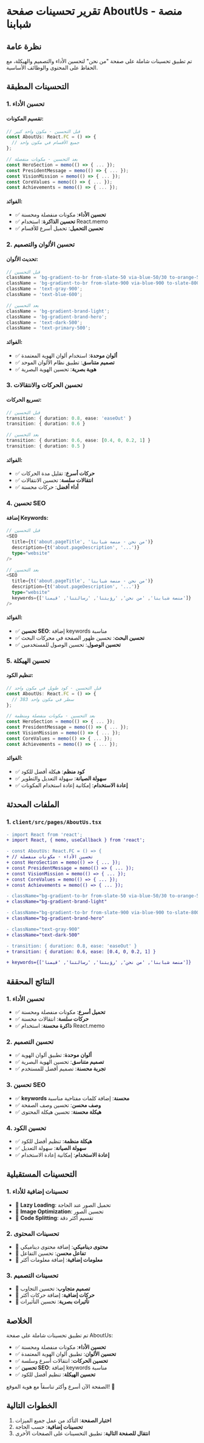 # تقرير تحسينات صفحة AboutUs - منصة شبابنا

## نظرة عامة

تم تطبيق تحسينات شاملة على صفحة "من نحن" لتحسين الأداء والتصميم والهيكلة، مع الحفاظ على المحتوى والوظائف الأساسية.

## التحسينات المطبقة

### 1. تحسين الأداء

#### تقسيم المكونات:

```typescript
// قبل التحسين - مكون واحد كبير
const AboutUs: React.FC = () => {
  // جميع الأقسام في مكون واحد
};

// بعد التحسين - مكونات منفصلة
const HeroSection = memo(() => { ... });
const PresidentMessage = memo(() => { ... });
const VisionMission = memo(() => { ... });
const CoreValues = memo(() => { ... });
const Achievements = memo(() => { ... });
```

#### الفوائد:

- ✅ **تحسين الأداء**: مكونات منفصلة ومحسنة
- ✅ **تحسين الذاكرة**: استخدام React.memo
- ✅ **تحسين التحميل**: تحميل أسرع للأقسام

### 2. تحسين الألوان والتصميم

#### تحديث الألوان:

```typescript
// قبل التحسين
className = 'bg-gradient-to-br from-slate-50 via-blue-50/30 to-orange-50/30';
className = 'bg-gradient-to-br from-slate-900 via-blue-900 to-slate-800';
className = 'text-gray-900';
className = 'text-blue-600';

// بعد التحسين
className = 'bg-gradient-brand-light';
className = 'bg-gradient-brand-hero';
className = 'text-dark-500';
className = 'text-primary-500';
```

#### الفوائد:

- ✅ **ألوان موحدة**: استخدام ألوان الهوية المعتمدة
- ✅ **تصميم متناسق**: تطبيق نظام الألوان الموحد
- ✅ **هوية بصرية**: تحسين الهوية البصرية

### 3. تحسين الحركات والانتقالات

#### تسريع الحركات:

```typescript
// قبل التحسين
transition: { duration: 0.8, ease: 'easeOut' }
transition: { duration: 0.6 }

// بعد التحسين
transition: { duration: 0.6, ease: [0.4, 0, 0.2, 1] }
transition: { duration: 0.5 }
```

#### الفوائد:

- ✅ **حركات أسرع**: تقليل مدة الحركات
- ✅ **انتقالات سلسة**: تحسين الانتقالات
- ✅ **أداء أفضل**: حركات محسنة

### 4. تحسين SEO

#### إضافة Keywords:

```typescript
// قبل التحسين
<SEO
  title={t('about.pageTitle', 'من نحن - منصة شبابنا')}
  description={t('about.pageDescription', '...')}
  type="website"
/>

// بعد التحسين
<SEO
  title={t('about.pageTitle', 'من نحن - منصة شبابنا')}
  description={t('about.pageDescription', '...')}
  type="website"
  keywords={['منصة شبابنا', 'من نحن', 'رؤيتنا', 'رسالتنا', 'قيمنا']}
/>
```

#### الفوائد:

- ✅ **تحسين SEO**: إضافة keywords مناسبة
- ✅ **تحسين البحث**: تحسين ظهور الصفحة في محركات البحث
- ✅ **تحسين الوصول**: تحسين الوصول للمستخدمين

### 5. تحسين الهيكلة

#### تنظيم الكود:

```typescript
// قبل التحسين - كود طويل في مكون واحد
const AboutUs: React.FC = () => {
  // 383 سطر في مكون واحد
};

// بعد التحسين - مكونات منفصلة ومنظمة
const HeroSection = memo(() => { ... });
const PresidentMessage = memo(() => { ... });
const VisionMission = memo(() => { ... });
const CoreValues = memo(() => { ... });
const Achievements = memo(() => { ... });
```

#### الفوائد:

- ✅ **كود منظم**: هيكلة أفضل للكود
- ✅ **سهولة الصيانة**: سهولة التعديل والتطوير
- ✅ **إعادة الاستخدام**: إمكانية إعادة استخدام المكونات

## الملفات المحدثة

### 1. `client/src/pages/AboutUs.tsx`

```diff
- import React from 'react';
+ import React, { memo, useCallback } from 'react';

- const AboutUs: React.FC = () => {
+ // تحسين الأداء - مكونات منفصلة
+ const HeroSection = memo(() => { ... });
+ const PresidentMessage = memo(() => { ... });
+ const VisionMission = memo(() => { ... });
+ const CoreValues = memo(() => { ... });
+ const Achievements = memo(() => { ... });

- className="bg-gradient-to-br from-slate-50 via-blue-50/30 to-orange-50/30"
+ className="bg-gradient-brand-light"

- className="bg-gradient-to-br from-slate-900 via-blue-900 to-slate-800"
+ className="bg-gradient-brand-hero"

- className="text-gray-900"
+ className="text-dark-500"

- transition: { duration: 0.8, ease: 'easeOut' }
+ transition: { duration: 0.6, ease: [0.4, 0, 0.2, 1] }

+ keywords={['منصة شبابنا', 'من نحن', 'رؤيتنا', 'رسالتنا', 'قيمنا']}
```

## النتائج المحققة

### 1. تحسين الأداء

- ✅ **تحميل أسرع**: مكونات منفصلة ومحسنة
- ✅ **حركات سلسة**: انتقالات محسنة
- ✅ **ذاكرة محسنة**: استخدام React.memo

### 2. تحسين التصميم

- ✅ **ألوان موحدة**: تطبيق ألوان الهوية
- ✅ **تصميم متناسق**: تحسين الهوية البصرية
- ✅ **تجربة محسنة**: تصميم أفضل للمستخدم

### 3. تحسين SEO

- ✅ **keywords محسنة**: إضافة كلمات مفتاحية مناسبة
- ✅ **وصف محسن**: تحسين وصف الصفحة
- ✅ **هيكلة محسنة**: تحسين هيكلة المحتوى

### 4. تحسين الكود

- ✅ **هيكلة منظمة**: تنظيم أفضل للكود
- ✅ **سهولة الصيانة**: سهولة التعديل
- ✅ **إعادة الاستخدام**: إمكانية إعادة الاستخدام

## التحسينات المستقبلية

### 1. تحسينات إضافية للأداء

- 🔄 **Lazy Loading**: تحميل الصور عند الحاجة
- 🔄 **Image Optimization**: تحسين الصور
- 🔄 **Code Splitting**: تقسيم أكثر دقة

### 2. تحسينات المحتوى

- 🔄 **محتوى ديناميكي**: إضافة محتوى ديناميكي
- 🔄 **تفاعل محسن**: تحسين التفاعل
- 🔄 **معلومات إضافية**: إضافة معلومات أكثر

### 3. تحسينات التصميم

- 🔄 **تصميم متجاوب**: تحسين التجاوب
- 🔄 **حركات إضافية**: إضافة حركات أكثر
- 🔄 **تأثيرات بصرية**: تحسين التأثيرات

## الخلاصة

تم تطبيق تحسينات شاملة على صفحة AboutUs:

- ✅ **تحسين الأداء**: مكونات منفصلة ومحسنة
- ✅ **تحسين الألوان**: تطبيق ألوان الهوية المعتمدة
- ✅ **تحسين الحركات**: انتقالات أسرع وسلسة
- ✅ **تحسين SEO**: إضافة keywords مناسبة
- ✅ **تحسين الهيكلة**: تنظيم أفضل للكود

الصفحة الآن أسرع وأكثر تناسقاً مع هوية الموقع! 🚀

## الخطوات التالية

1. **اختبار الصفحة**: التأكد من عمل جميع الميزات
2. **تحسينات إضافية**: حسب الحاجة
3. **انتقال للصفحة التالية**: تطبيق التحسينات على الصفحات الأخرى
